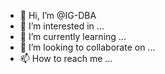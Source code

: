 - 👋 Hi, I’m @IG-DBA
- 👀 I’m interested in ...
- 🌱 I’m currently learning ...
- 💞️ I’m looking to collaborate on ...
- 📫 How to reach me ...

<!---
IG-DBA/IG-DBA is a ✨ special ✨ repository because its `README.md` (this file) appears on your GitHub profile.
You can click the Preview link to take a look at your changes.
--->
